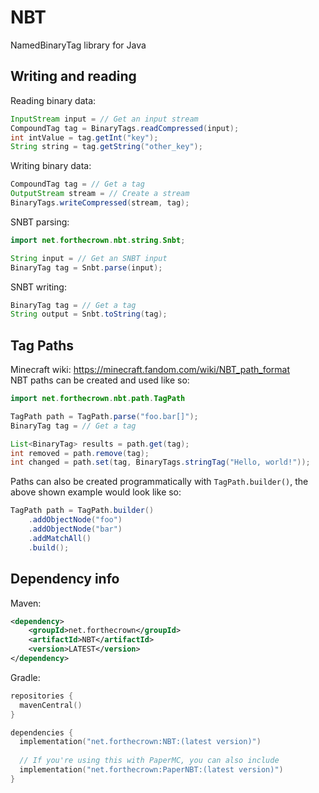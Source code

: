 
# NBT
NamedBinaryTag library for Java
## Writing and reading
Reading binary data:
```java
InputStream input = // Get an input stream
CompoundTag tag = BinaryTags.readCompressed(input);
int intValue = tag.getInt("key");
String string = tag.getString("other_key");
```
Writing binary data:
```java
CompoundTag tag = // Get a tag
OutputStream stream = // Create a stream
BinaryTags.writeCompressed(stream, tag);
```
SNBT parsing:
```java
import net.forthecrown.nbt.string.Snbt;

String input = // Get an SNBT input
BinaryTag tag = Snbt.parse(input);
```
SNBT writing:
```java
BinaryTag tag = // Get a tag
String output = Snbt.toString(tag);
```
## Tag Paths
Minecraft wiki: https://minecraft.fandom.com/wiki/NBT_path_format  
NBT paths can be created and used like so:
```java
import net.forthecrown.nbt.path.TagPath

TagPath path = TagPath.parse("foo.bar[]");
BinaryTag tag = // Get a tag

List<BinaryTag> results = path.get(tag);
int removed = path.remove(tag);
int changed = path.set(tag, BinaryTags.stringTag("Hello, world!"));
```
Paths can also be created programmatically with `TagPath.builder()`, the above shown example would look like so:
```java
TagPath path = TagPath.builder()
	.addObjectNode("foo")
	.addObjectNode("bar")
	.addMatchAll()
	.build();
```
## Dependency info
Maven:
```xml
<dependency>
    <groupId>net.forthecrown</groupId>
    <artifactId>NBT</artifactId>
    <version>LATEST</version>
</dependency>
```
Gradle:
```kotlin
repositories {
  mavenCentral()
}

dependencies {
  implementation("net.forthecrown:NBT:(latest version)")
  
  // If you're using this with PaperMC, you can also include 
  implementation("net.forthecrown:PaperNBT:(latest version)")
}
```

